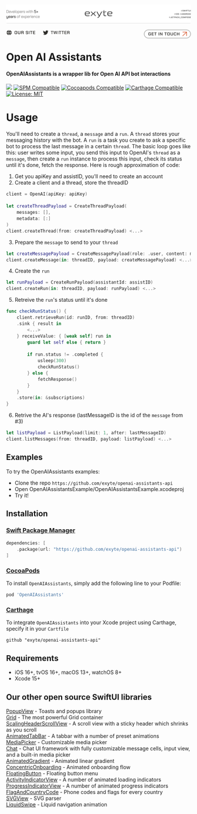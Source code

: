 <a href="https://exyte.com/"><picture><source media="(prefers-color-scheme: dark)" srcset="https://raw.githubusercontent.com/exyte/media/master/common/header-dark.png"><img src="https://raw.githubusercontent.com/exyte/media/master/common/header-light.png"></picture></a>

<a href="https://exyte.com/"><picture><source media="(prefers-color-scheme: dark)" srcset="https://raw.githubusercontent.com/exyte/media/master/common/our-site-dark.png" width="80" height="16"><img src="https://raw.githubusercontent.com/exyte/media/master/common/our-site-light.png" width="80" height="16"></picture></a>&nbsp;&nbsp;&nbsp;&nbsp;&nbsp;<a href="https://twitter.com/exyteHQ"><picture><source media="(prefers-color-scheme: dark)" srcset="https://raw.githubusercontent.com/exyte/media/master/common/twitter-dark.png" width="74" height="16"><img src="https://raw.githubusercontent.com/exyte/media/master/common/twitter-light.png" width="74" height="16">
</picture></a> <a href="https://exyte.com/contacts"><picture><source media="(prefers-color-scheme: dark)" srcset="https://raw.githubusercontent.com/exyte/media/master/common/get-in-touch-dark.png" width="128" height="24" align="right"><img src="https://raw.githubusercontent.com/exyte/media/master/common/get-in-touch-light.png" width="128" height="24" align="right"></picture></a>

<p><h1 align="left">Open AI Assistants</h1></p>

<p><h4>OpenAIAssistants is a wrapper lib for Open AI API bot interactions</h4></p>

![](https://img.shields.io/github/v/tag/exyte/OpenAIAssistants?label=Version)
[![SPM Compatible](https://img.shields.io/badge/SwiftPM-Compatible-brightgreen.svg)](https://swiftpackageindex.com/exyte/OpenAIAssistants)
[![Cocoapods Compatible](https://img.shields.io/badge/cocoapods-Compatible-brightgreen.svg)](https://cocoapods.org/pods/OpenAIAssistants)
[![Carthage Compatible](https://img.shields.io/badge/Carthage-compatible-brightgreen.svg?style=flat)](https://github.com/Carthage/Carthage)
[![License: MIT](https://img.shields.io/badge/License-MIT-black.svg)](https://opensource.org/licenses/MIT)

# Usage
You'll need to create a `thread`, a `message` and a `run`.  A `thread` stores your messaging history with the bot. A `run` is a task you create to ask a specific bot to process the last message in a certain `thread`.
The basic loop goes like this: user writes some input, you send this input to OpenAI's `thread` as a `message`, then create a `run` instance to process this input, check its status until it's done, fetch the response. Here is rough approximation of code:

1. Get you apiKey and assistID, you'll need to create an account
2. Create a client and a thread, store the threadID
```swift
client = OpenAI(apiKey: apiKey)

let createThreadPayload = CreateThreadPayload(
    messages: [],
    metadata: [:]
)
client.createThread(from: createThreadPayload) <...>
```
3. Prepare the `message` to send to your `thread`
```swift
let createMessagePayload = CreateMessagePayload(role: .user, content: messageText)
client.createMessage(in: threadID, payload: createMessagePayload) <...>
```
4. Create the `run`
```swift
let runPayload = CreateRunPayload(assistantId: assistID)
client.createRun(in: threadID, payload: runPayload) <...>
```
5. Retreive the `run`'s status until it's done
```swift
func checkRunStatus() {
	client.retrieveRun(id: runID, from: threadID)
	.sink { result in
	    <...>
	} receiveValue: { [weak self] run in
	    guard let self else { return }

	    if run.status != .completed {
	        usleep(300)
	        checkRunStatus()
	    } else {
	        fetchResponse()
	    }
	}
	.store(in: &subscriptions)
}
```
6. Retrive the AI's response (lastMessageID is the id of the `message` from #3)
```swift
let listPayload = ListPayload(limit: 1, after: lastMessageID)
client.listMessages(from: threadID, payload: listPayload) <...>
```

## Examples

To try the OpenAIAssistants examples:
- Clone the repo `https://github.com/exyte/openai-assistants-api`
- Open OpenAIAssistantsExample/OpenAIAssistantsExample.xcodeproj
- Try it!

## Installation

### [Swift Package Manager](https://swift.org/package-manager/)

```swift
dependencies: [
    .package(url: "https://github.com/exyte/openai-assistants-api")
]
```

### [CocoaPods](http://cocoapods.org)

To install `OpenAIAssistants`, simply add the following line to your Podfile:

```ruby
pod 'OpenAIAssistants'
```

### [Carthage](http://github.com/Carthage/Carthage)

To integrate `OpenAIAssistants` into your Xcode project using Carthage, specify it in your `Cartfile`

```ogdl
github "exyte/openai-assistants-api"
```

## Requirements

* iOS 16+, tvOS 16+, macOS 13+, watchOS 8+
* Xcode 15+ 

## Our other open source SwiftUI libraries
[PopupView](https://github.com/exyte/PopupView) - Toasts and popups library    
[Grid](https://github.com/exyte/Grid) - The most powerful Grid container    
[ScalingHeaderScrollView](https://github.com/exyte/ScalingHeaderScrollView) - A scroll view with a sticky header which shrinks as you scroll    
[AnimatedTabBar](https://github.com/exyte/AnimatedTabBar) - A tabbar with a number of preset animations   
[MediaPicker](https://github.com/exyte/mediapicker) - Customizable media picker     
[Chat](https://github.com/exyte/chat) - Chat UI framework with fully customizable message cells, input view, and a built-in media picker  
[AnimatedGradient](https://github.com/exyte/AnimatedGradient) - Animated linear gradient     
[ConcentricOnboarding](https://github.com/exyte/ConcentricOnboarding) - Animated onboarding flow    
[FloatingButton](https://github.com/exyte/FloatingButton) - Floating button menu    
[ActivityIndicatorView](https://github.com/exyte/ActivityIndicatorView) - A number of animated loading indicators    
[ProgressIndicatorView](https://github.com/exyte/ProgressIndicatorView) - A number of animated progress indicators    
[FlagAndCountryCode](https://github.com/exyte/FlagAndCountryCode) - Phone codes and flags for every country    
[SVGView](https://github.com/exyte/SVGView) - SVG parser    
[LiquidSwipe](https://github.com/exyte/LiquidSwipe) - Liquid navigation animation    